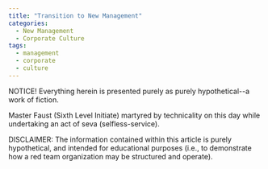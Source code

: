 ```yaml
---
title: "Transition to New Management"
categories:
  - New Management
  - Corporate Culture
tags:
  - management
  - corporate
  - culture
---
```


NOTICE! Everything herein is presented purely as purely hypothetical--a work of fiction.



Master Faust (Sixth Level Initiate) martyred by technicality on this day while undertaking an act of seva (selfless-service).



DISCLAIMER:
The information contained within this article is purely hypothetical,
and intended for educational purposes
(i.e., to demonstrate how a red team organization may be structured and operate).
